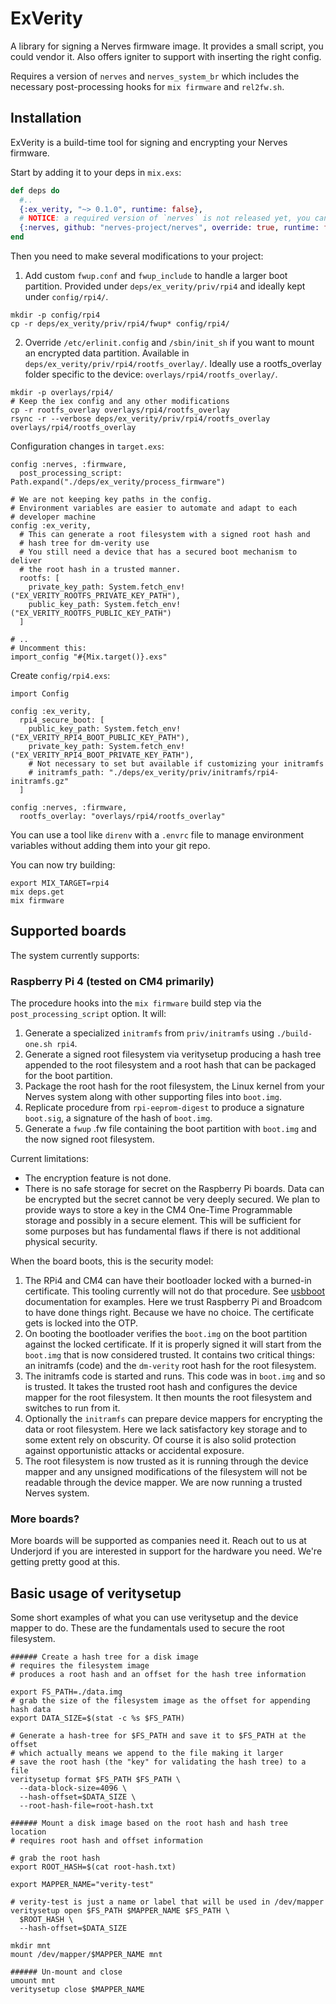 # ExVerity

A library for signing a Nerves firmware image. It provides a small script, you
could vendor it. Also offers igniter to support with inserting the right config.

Requires a version of `nerves` and `nerves_system_br` which includes the
necessary post-processing hooks for `mix firmware` and `rel2fw.sh`.

## Installation

ExVerity is a build-time tool for signing and encrypting your Nerves firmware.

Start by adding it to your deps in `mix.exs`:

```elixir
def deps do
  #..
  {:ex_verity, "~> 0.1.0", runtime: false},
  # NOTICE: a required version of `nerves` is not released yet, you can use
  {:nerves, github: "nerves-project/nerves", override: true, runtime: false}
end
```

Then you need to make several modifications to your project:

1. Add custom `fwup.conf` and `fwup_include` to handle a larger boot
  partition. Provided under `deps/ex_verity/priv/rpi4` and ideally
  kept under `config/rpi4/`.

```
mkdir -p config/rpi4
cp -r deps/ex_verity/priv/rpi4/fwup* config/rpi4/
```

2. Override `/etc/erlinit.config` and `/sbin/init_sh` if you want to mount an encrypted data partition. Available in `deps/ex_verity/priv/rpi4/rootfs_overlay/`. Ideally use a rootfs_overlay folder specific to the device: `overlays/rpi4/rootfs_overlay/`.

```
mkdir -p overlays/rpi4/
# Keep the iex config and any other modifications
cp -r rootfs_overlay overlays/rpi4/rootfs_overlay
rsync -r --verbose deps/ex_verity/priv/rpi4/rootfs_overlay overlays/rpi4/rootfs_overlay
```

Configuration changes in `target.exs`:

```
config :nerves, :firmware,
  post_processing_script: Path.expand("./deps/ex_verity/process_firmware")

# We are not keeping key paths in the config. 
# Environment variables are easier to automate and adapt to each
# developer machine
config :ex_verity,
  # This can generate a root filesystem with a signed root hash and
  # hash tree for dm-verity use
  # You still need a device that has a secured boot mechanism to deliver
  # the root hash in a trusted manner.
  rootfs: [
    private_key_path: System.fetch_env!("EX_VERITY_ROOTFS_PRIVATE_KEY_PATH"),
    public_key_path: System.fetch_env!("EX_VERITY_ROOTFS_PUBLIC_KEY_PATH")
  ]

# ..
# Uncomment this:
import_config "#{Mix.target()}.exs"
```

Create `config/rpi4.exs`:

```
import Config

config :ex_verity,
  rpi4_secure_boot: [
    public_key_path: System.fetch_env!("EX_VERITY_RPI4_BOOT_PUBLIC_KEY_PATH"),
    private_key_path: System.fetch_env!("EX_VERITY_RPI4_BOOT_PRIVATE_KEY_PATH"),
    # Not necessary to set but available if customizing your initramfs
    # initramfs_path: "./deps/ex_verity/priv/initramfs/rpi4-initramfs.gz"
  ]

config :nerves, :firmware,
  rootfs_overlay: "overlays/rpi4/rootfs_overlay"
```

You can use a tool like `direnv` with a `.envrc` file to manage
environment variables without adding them into your git repo.

You can now try building:

```
export MIX_TARGET=rpi4
mix deps.get
mix firmware
```

## Supported boards

The system currently supports:

### Raspberry Pi 4 (tested on CM4 primarily)

The procedure hooks into the `mix firmware` build step via the `post_processing_script` option. It will:

1. Generate a specialized `initramfs` from `priv/initramfs` using `./build-one.sh rpi4`.
2. Generate a signed root filesystem via veritysetup producing a hash tree
   appended to the root filesystem and a root hash that can be packaged
   for the boot partition.
3. Package the root hash for the root filesystem, the Linux kernel
   from your Nerves system along with other supporting files into
   `boot.img`.
4. Replicate procedure from `rpi-eeprom-digest` to produce a 
   signature `boot.sig`, a signature of the hash of `boot.img`.
5. Generate a `fwup` .fw file containing the boot partition with
   `boot.img` and the now signed root filesystem.

Current limitations:

- The encryption feature is not done.
- There is no safe storage for secret on the Raspberry Pi boards. 
  Data can be encrypted but the secret cannot be very deeply secured.
  We plan to provide ways to store a key in the CM4 One-Time
  Programmable storage and possibly in a secure element. This will be
  sufficient for some purposes but has fundamental flaws if there is
  not additional physical security.

When the board boots, this is the security model:

1. The RPi4 and CM4 can have their bootloader locked with a burned-in
   certificate. This tooling currently will not do that procedure.
   See [usbboot](https://github.com/raspberrypi/usbboot) documentation
   for examples. Here we trust Raspberry Pi and Broadcom to have done
   things right. Because we have no choice. The certificate gets is
   locked into the OTP.
2. On booting the bootloader verifies the `boot.img` on the boot
   partition against the locked certificate. If it is properly
   signed it will start from the `boot.img` that is now considered
   trusted. It contains two critical things: an initramfs (code) and
   the `dm-verity` root hash for the root filesystem.
3. The initramfs code is started and runs. This code was in
   `boot.img` and so is trusted. It takes the trusted root hash and
   configures the device mapper for the root filesystem. It then
   mounts the root filesystem and switches to run from it.
4. Optionally the `initramfs` can prepare device mappers for
   encrypting the data or root filesystem. Here we lack satisfactory
   key storage and to some extent rely on obscurity. Of course it is
   also solid protection against opportunistic attacks or accidental
   exposure.
5. The root filesystem is now trusted as it is running through the
   device mapper and any unsigned modifications of the filesystem will
   not be readable through the device mapper. We are now running a
   trusted Nerves system.

### More boards?

More boards will be supported as companies need it. Reach out to us at Underjord if you are interested in support for the hardware you need. We're getting pretty good at this.

## Basic usage of veritysetup

Some short examples of what you can use veritysetup and the device
mapper to do. These are the fundamentals used to secure the root
filesystem.

```
###### Create a hash tree for a disk image
# requires the filesystem image
# produces a root hash and an offset for the hash tree information

export FS_PATH=./data.img
# grab the size of the filesystem image as the offset for appending hash data
export DATA_SIZE=$(stat -c %s $FS_PATH)

# Generate a hash-tree for $FS_PATH and save it to $FS_PATH at the offset
# which actually means we append to the file making it larger
# save the root hash (the "key" for validating the hash tree) to a file
veritysetup format $FS_PATH $FS_PATH \
  --data-block-size=4096 \
  --hash-offset=$DATA_SIZE \
  --root-hash-file=root-hash.txt

###### Mount a disk image based on the root hash and hash tree location
# requires root hash and offset information

# grab the root hash
export ROOT_HASH=$(cat root-hash.txt)

export MAPPER_NAME="verity-test"

# verity-test is just a name or label that will be used in /dev/mapper
veritysetup open $FS_PATH $MAPPER_NAME $FS_PATH \
  $ROOT_HASH \
  --hash-offset=$DATA_SIZE

mkdir mnt
mount /dev/mapper/$MAPPER_NAME mnt

###### Un-mount and close
umount mnt
veritysetup close $MAPPER_NAME
```